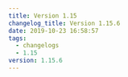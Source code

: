 ```yaml
---
title: Version 1.15
changelog_title: Version 1.15.6
date: 2019-10-23 16:58:57
tags:
  - changelogs
  - 1.15
version: 1.15.6
---
```


<script src="https://gist.github.com/spinnaker-release/df4cad348c7f1a6ea6ced84c6fca70b7.js"/>
